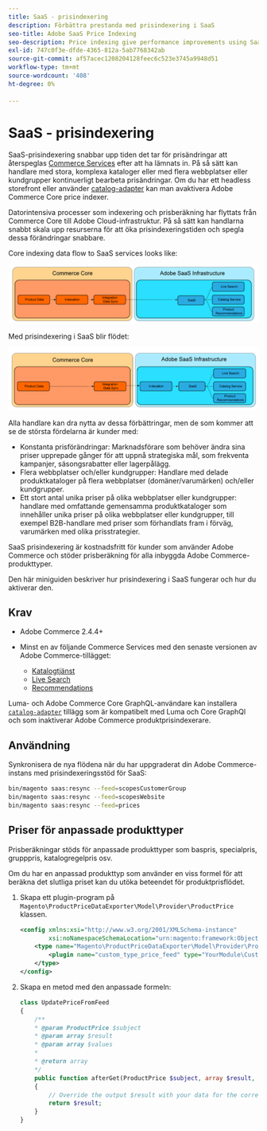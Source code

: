 ```yaml
---
title: SaaS - prisindexering
description: Förbättra prestanda med prisindexering i SaaS
seo-title: Adobe SaaS Price Indexing
seo-description: Price indexing give performance improvements using SaaS infrastructure
exl-id: 747c0f3e-dfde-4365-812a-5ab7768342ab
source-git-commit: af57acec1208204128feec6c523e3745a9948d51
workflow-type: tm+mt
source-wordcount: '408'
ht-degree: 0%

---
```


# SaaS - prisindexering

SaaS-prisindexering snabbar upp tiden det tar för prisändringar att återspeglas [Commerce Services](../landing/saas.md) efter att ha lämnats in. På så sätt kan handlare med stora, komplexa kataloger eller med flera webbplatser eller kundgrupper kontinuerligt bearbeta prisändringar.
Om du har ett headless storefront eller använder [catalog-adapter](./catalog-adapter.md) kan man avaktivera Adobe Commerce Core price indexer.

Datorintensiva processer som indexering och prisberäkning har flyttats från Commerce Core till Adobe Cloud-infrastruktur. På så sätt kan handlarna snabbt skala upp resurserna för att öka prisindexeringstiden och spegla dessa förändringar snabbare.

Core indexing data flow to SaaS services looks like:

![Standarddataflöde](assets/old_way.png)

Med prisindexering i SaaS blir flödet:

![Dataflöde för prisindexering i SaaS](assets/new_way.png)

Alla handlare kan dra nytta av dessa förbättringar, men de som kommer att se de största fördelarna är kunder med:

* Konstanta prisförändringar: Marknadsförare som behöver ändra sina priser upprepade gånger för att uppnå strategiska mål, som frekventa kampanjer, säsongsrabatter eller lagerpålägg.
* Flera webbplatser och/eller kundgrupper: Handlare med delade produktkataloger på flera webbplatser (domäner/varumärken) och/eller kundgrupper.
* Ett stort antal unika priser på olika webbplatser eller kundgrupper: handlare med omfattande gemensamma produktkataloger som innehåller unika priser på olika webbplatser eller kundgrupper, till exempel B2B-handlare med priser som förhandlats fram i förväg, varumärken med olika prisstrategier.

SaaS prisindexering är kostnadsfritt för kunder som använder Adobe Commerce och stöder prisberäkning för alla inbyggda Adobe Commerce-produkttyper.

Den här miniguiden beskriver hur prisindexering i SaaS fungerar och hur du aktiverar den.

## Krav

* Adobe Commerce 2.4.4+
* Minst en av följande Commerce Services med den senaste versionen av Adobe Commerce-tillägget:

   * [Katalogtjänst](../catalog-service/overview.md)
   * [Live Search](../live-search/guide-overview.md)
   * [Recommendations](../product-recommendations/guide-overview.md)

Luma- och Adobe Commerce Core GraphQL-användare kan installera [`catalog-adapter`](catalog-adapter.md) tillägg som är kompatibelt med Luma och Core GraphQl och som inaktiverar Adobe Commerce produktprisindexerare.

## Användning

Synkronisera de nya flödena när du har uppgraderat din Adobe Commerce-instans med prisindexeringsstöd för SaaS:

```bash
bin/magento saas:resync --feed=scopesCustomerGroup
bin/magento saas:resync --feed=scopesWebsite
bin/magento saas:resync --feed=prices
```

## Priser för anpassade produkttyper

Prisberäkningar stöds för anpassade produkttyper som baspris, specialpris, grupppris, katalogregelpris osv.

Om du har en anpassad produkttyp som använder en viss formel för att beräkna det slutliga priset kan du utöka beteendet för produktprisflödet.

1. Skapa ett plugin-program på `Magento\ProductPriceDataExporter\Model\Provider\ProductPrice` klassen.

   ```xml
   <config xmlns:xsi="http://www.w3.org/2001/XMLSchema-instance"
           xsi:noNamespaceSchemaLocation="urn:magento:framework:ObjectManager/etc/config.xsd">
       <type name="Magento\ProductPriceDataExporter\Model\Provider\ProductPrice">
           <plugin name="custom_type_price_feed" type="YourModule\CustomProductType\Plugin\UpdatePriceFromFeed" />
       </type>
   </config>
   ```

1. Skapa en metod med den anpassade formeln:

   ```php
   class UpdatePriceFromFeed
   {
       /**
       * @param ProductPrice $subject
       * @param array $result
       * @param array $values
       *
       * @return array
       */
       public function afterGet(ProductPrice $subject, array $result, array $values) : array
       {
           // Override the output $result with your data for the corresponding products (see original method for details) 
           return $result;
       }
   }
   ```

